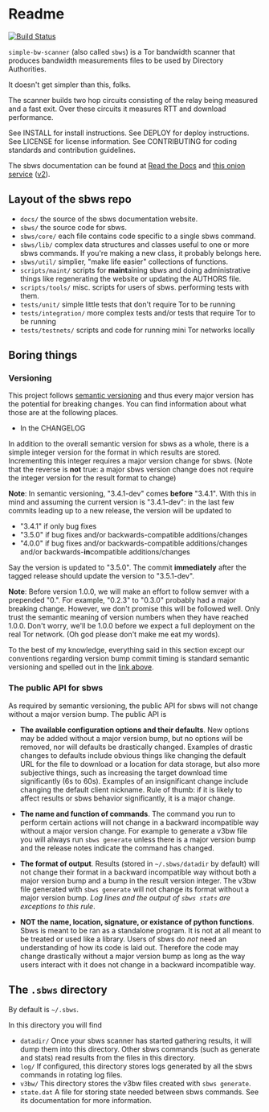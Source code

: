 # Readme

[![Build Status](https://travis-ci.org/pastly/simple-bw-scanner.svg?branch=master)](https://travis-ci.org/pastly/simple-bw-scanner)

`simple-bw-scanner` (also called `sbws`) is a Tor bandwidth scanner that
produces bandwidth measurements files to be used by Directory Authorities.

It doesn't get simpler than this, folks.

The scanner builds two hop circuits consisting of the relay being measured and
a fast exit. Over these circuits it measures RTT and download performance.

See INSTALL for install instructions. See DEPLOY for deploy instructions. See
LICENSE for license information. See CONTRIBUTING for coding standards and
contribution guidelines.

The sbws documentation can be found at [Read the Docs](https://sbws.readthedocs.io)
and
[this onion service](http://d7pxflytfsmz6uh3x7i2jxzzwea6nbpmtsz5tmfkcin5edapaig5vpyd.onion/)
([v2](http://sdmb3rfvp3wadu6y.onion/)).

## Layout of the sbws repo

- `docs/` the source of the sbws documentation website.
- `sbws/` the source code for sbws.
- `sbws/core/` each file contains code specific to a single sbws command.
- `sbws/lib/` complex data structures and classes useful to one or more sbws
  commands. If you're making a new class, it probably belongs here.
- `sbws/util/` simplier, "make life easier" collections of functions.
- `scripts/maint/` scripts for **maint**aining sbws and doing administrative
  things like regenerating the website or updating the AUTHORS file.
- `scripts/tools/` misc. scripts for users of sbws.
  performing tests with them.
- `tests/unit/` simple little tests that don't require Tor to be running
- `tests/integration/` more complex tests and/or tests that require Tor to be running
- `tests/testnets/` scripts and code for running mini Tor networks locally

## Boring things

### Versioning

This project follows [semantic versioning][] and thus every major version has
the potential for breaking changes. You can find information about what those
are at the following places.

- In the CHANGELOG

[semantic versioning]: https://semver.org/

In addition to the overall semantic version for sbws as a whole, there is a
simple integer version for the format in which results are stored.
Incrementing this integer requires a major version change for sbws. (Note that
the reverse is **not** true: a major sbws version change does not require the
integer version for the result format to change)

**Note**: In semantic versioning, "3.4.1-dev" comes **before** "3.4.1". With
this in mind and assuming the current version is "3.4.1-dev": in the last few
commits leading up to a new release, the version will be updated to

- "3.4.1" if only bug fixes
- "3.5.0" if bug fixes and/or backwards-compatible additions/changes
- "4.0.0" if bug fixes and/or backwards-compatible additions/changes and/or
  backwards-**in**compatible additions/changes

Say the version is updated to "3.5.0". The commit **immediately** after the
tagged release should update the version to "3.5.1-dev".

**Note**: Before version 1.0.0, we will make an effort to follow semver with a
prepended "0.". For example, "0.2.3" to "0.3.0" probably had a major breaking
change. However, we don't promise this will be followed well. Only trust the
semantic meaning of version numbers when they have reached 1.0.0. Don't worry,
we'll be 1.0.0 before we expect a full deployment on the real Tor network.
(Oh god please don't make me eat my words).

To the best of my knowledge, everything said in this section except our
conventions regarding version bump commit timing is standard semantic
versioning and spelled out in the [link above][semantic versioning].

### The public API for sbws

As required by semantic versioning, the public API for sbws will not change
without a major version bump. The public API is

- **The available configuration options and their defaults**. New options may
  be added without a major version bump, but no options will be removed, nor
will defaults be drastically changed. Examples of drastic changes to defaults
include obvious things like changing the default URL for the file to download
or a location for data storage, but also more subjective things, such as
increasing the target download time significantly (6s to 60s). Examples of an
insignificant change include changing the default client nickname. Rule of
thumb: if it is likely to affect results or sbws behavior significantly, it is
a major change.

- **The name and function of commands**. The command you run to perform certain
  actions will not change in a backward incompatible way without a major
version change. For example to generate a v3bw file you will always run `sbws
generate` unless there is a major version bump and the release notes indicate
the command has changed.

- **The format of output**. Results (stored in `~/.sbws/datadir` by default)
  will not change their format in a backward incompatible way without both a
major version bump and a bump in the result version integer. The v3bw file
generated with `sbws generate` will not change its format without a major
version bump. *Log lines and the output of `sbws stats` are exceptions to this
rule*.

- **NOT the name, location, signature, or existance of python functions**. Sbws
  is meant to be ran as a standalone program. It is not at all meant to be
treated or used like a library. Users of sbws do *not* need an understanding of
how its code is laid out. Therefore the code may change drastically without a
major version bump as long as the way users interact with it does not change in
a backward incompatible way.

## The `.sbws` directory

By default is `~/.sbws`.

In this directory you will find

- `datadir/` Once your sbws scanner has started gathering results, it will dump
  them into this directory. Other sbws commands (such as generate and stats)
  read results from the files in this directory.
- `log/` If configured, this directory stores logs generated by all the sbws
  commands in rotating log files.
- `v3bw/` This directory stores the v3bw files created with `sbws generate`.
- `state.dat` A file for storing state needed between sbws commands. See its
  documentation for more information.
